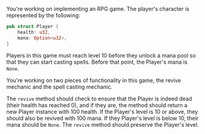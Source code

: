You're working on implementing an RPG game. The player's character is represented by the following:

```rust
pub struct Player {
    health: u32,
    mana: Option<u32>,
}
```

Players in this game must reach level 10 before they unlock a mana pool so that they can start casting spells. Before that point, the Player's mana is `None`.

You're working on two pieces of functionality in this game, the revive mechanic and the spell casting mechanic. 

The `revive` method should check to ensure that the Player is indeed dead (their health has reached 0), and if they are, the method should return a new Player instance with 100 health. If the Player's level is 10 or above, they should also be revived with 100 mana. If they Player's level is below 10, their mana should be `None`. The `revive` method should preserve the Player's level. 